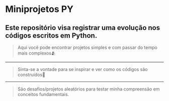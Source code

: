 # Miniprojetos PY
## Este repositório visa registrar uma evolução nos códigos escritos em Python.

>Aqui você pode encontrar projetos simples e com passar do tempo mais complexos🫂
-----------------
> Sinta-se a vontade para se inspirar e ver como os códigos são construídos🎯
-----------------
>São desafios/projetos aleatórios para testar minha compreensão em conceitos fundamentais. 